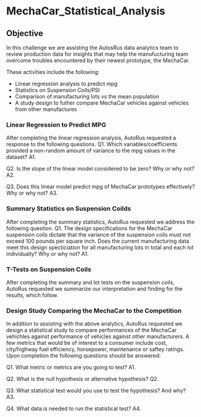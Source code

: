 # MechaCar_Statistical_Analysis

## Objective
In this challenge we are assisting the AutosRus data analytics team to review production data for insights that may help the manufucturing team overcome troubles encountered by their newest prototype, the MechaCar.

These activities include the following:
- Linear regression analysis to predict mpg
- Statistics on Suspension Coils/PSI
- Comparison of manufacturing lots vs the mean population
- A study design to futher compare MechaCar vehicles against vehicles from other manufactures

### Linear Regression to Predict MPG

After completing the linear regression analysis, AutoRus requested a response to the following questions.
Q1. Which variables/coefficients provided a non-random amount of variance to the mpg values in the dataset?
A1.

Q2. Is the slope of the linear model considered to be zero? Why or why not?
A2.

Q3. Does this linear model predict mpg of MechaCar prototypes effectively? Why or why not?
A3.

### Summary Statistics on Suspension Coilds

After completing the summary statistics, AutoRus requested we address the following question.
Q1. The design specifications for the MechaCar suspension coils dictate that the variance of the suspension coils must not exceed 100 pounds per square inch. Does the current manufacturing data meet this design specticiation for all manufacturing lots in total and each lot individually? Why or why not?
A1.

### T-Tests on Suspension Coils

After completing the summary and lot tests on the suspension coils, AutoRus requested we summarize our interpretation and finding for the results, which follow.


### Design Study Comparing the MechaCar to the Competition

In addition to assisting with the above analytics, AutoRus requested we design a statistical study to compare performances of the MechaCar vehichles against performance of vehicles against other manufacturers.  A few metrics that would be of interest to a consumer include cost, city/highway fuel efficiency, horsepower, maintenance or saftey ratings.  Upon completion the following questions should be answered:

Q1. What metric or metrics are you going to test?
A1. 

Q2. What is the null hypothesis or alternative hypothesis?
Q2.

Q3. What statistical test would you use to test the hypothesis? And why?
A3.

Q4. What data is needed to run the statistical test?
A4.


